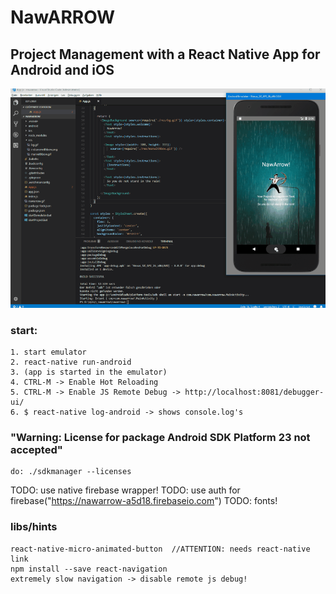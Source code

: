 # NawARROW
## Project Management with a React Native App for Android and iOS 

![navarrow](https://raw.githubusercontent.com/privet56/nawarrow/master/nawarrow.2.gif)

### start:
	1. start emulator
	2. react-native run-android
	3. (app is started in the emulator)
	4. CTRL-M -> Enable Hot Reloading
	5. CTRL-M -> Enable JS Remote Debug -> http://localhost:8081/debugger-ui/
	6. $ react-native log-android -> shows console.log's

### "Warning: License for package Android SDK Platform 23 not accepted"
	do: ./sdkmanager --licenses

TODO: use native firebase wrapper!
TODO: use auth for firebase("https://nawarrow-a5d18.firebaseio.com")
TODO: fonts!

### libs/hints
	react-native-micro-animated-button	//ATTENTION: needs react-native link
	npm install --save react-navigation
	extremely slow navigation -> disable remote js debug!
